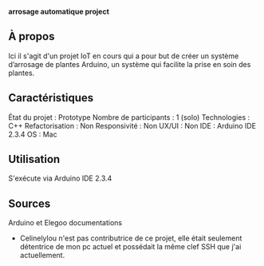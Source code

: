 **arrosage automatique project**

## À propos
Ici il s'agit d'un projet IoT en cours qui a pour but de créer un  système d’arrosage de plantes Arduino,
un système qui facilite la prise en soin des plantes.

## Caractéristiques
État du projet : Prototype 
Nombre de participants : 1 (solo)
Technologies : C++
Refactorisation : Non
Responsivité : Non
UX/UI : Non
IDE : Arduino IDE 2.3.4
OS : Mac 

## Utilisation
S'exécute via Arduino IDE 2.3.4

## Sources
Arduino et Elegoo documentations
* Celinelylou n'est pas contributrice de ce projet, elle était seulement détentrice de mon pc actuel et possédait la même clef SSH que j'ai actuellement. 
